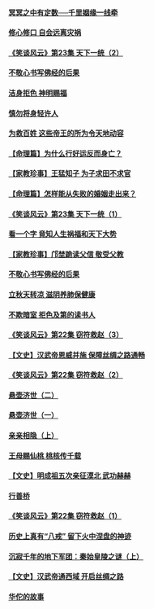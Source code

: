 #### [冥冥之中有定数──千里姻缘一线牵](../pages/prog647/a102643074.md?t=08140332?t=08140332) 

#### [修心修口 自会远离灾祸](../pages/prog647/a102643036.md?t=08140332?t=08140332) 

#### [《笑谈风云》第23集 天下一统（2）](../pages/prog647/a102643014.md?t=08140332?t=08140332) 

#### [不敬心书写佛经的后果](../pages/prog647/a102642368.md?t=08140332?t=08140332) 

#### [洁身拒色 神明赐福](../pages/prog647/a102642363.md?t=08140332?t=08140332) 

#### [慎勿将身轻许人](../pages/prog647/a102642222.md?t=08140332?t=08140332) 

#### [为救百姓 这些帝王的所为令天地动容](../pages/prog647/a102642052.md?t=08140332?t=08140332) 

#### [【命理篇】为什么行好运反而身亡？](../pages/prog647/a102641592.md?t=08140332?t=08140332) 

#### [【家教珍事】王猛知子 为子求田不求官](../pages/prog647/a102641580.md?t=08140332?t=08140332) 

#### [【命理篇】怎样能从失败的婚姻走出来？](../pages/prog647/a102640802.md?t=08140332?t=08140332) 

#### [《笑谈风云》第23集 天下一统（1）](../pages/prog647/a102640791.md?t=08140332?t=08140332) 

#### [看一个字 竟知人生祸福和天下大势](../pages/prog647/a102640137.md?t=08140332?t=08140332) 

#### [【家教珍事】邝埜跪读父信 敬受父教](../pages/prog647/a102640131.md?t=08140332?t=08140332) 

#### [不敬心书写佛经的后果](../pages/prog647/a102639970.md?t=08140332?t=08140332) 

#### [立秋天转凉 滋阴养肺保健康](../pages/prog647/a102639236.md?t=08140332?t=08140332) 

#### [不欺暗室 拒色及第的读书人](../pages/prog647/a102639223.md?t=08140332?t=08140332) 

#### [《笑谈风云》第22集 窃符救赵（3）](../pages/prog647/a102639213.md?t=08140332?t=08140332) 

#### [【文史】汉武帝恩威并施 保障丝绸之路通畅](../pages/prog647/a102638665.md?t=08140332?t=08140332) 

#### [《笑谈风云》第22集 窃符救赵（2）](../pages/prog647/a102638635.md?t=08140332?t=08140332) 

#### [悬壶济世（二）](../pages/prog647/a102637876.md?t=08140332?t=08140332) 

#### [悬壶济世（一）](../pages/prog647/a102637864.md?t=08140332?t=08140332) 

#### [亲亲相隐（上）](../pages/prog647/a102637311.md?t=08140332?t=08140332) 

#### [王母赐仙桃 桃核传千载](../pages/prog647/a102636523.md?t=08140332?t=08140332) 

#### [【文史】明成祖五次亲征漠北 武功赫赫](../pages/prog647/a102636519.md?t=08140332?t=08140332) 

#### [行善桥](../pages/prog647/a102636040.md?t=08140332?t=08140332) 

#### [《笑谈风云》第22集 窃符救赵（1）](../pages/prog647/a102636037.md?t=08140332?t=08140332) 

#### [历史上真有“八戒” 留下火中涅盘的神迹](../pages/prog647/a102635944.md?t=08140332?t=08140332) 

#### [沉寂千年的地下军团：秦始皇陵之谜（上）](../pages/prog647/a102635362.md?t=08140332?t=08140332) 

#### [【文史】汉武帝通西域 开启丝绸之路](../pages/prog647/a102635355.md?t=08140332?t=08140332) 

#### [华佗的故事](../pages/prog647/a102632432.md?t=08140332?t=08140332) 

